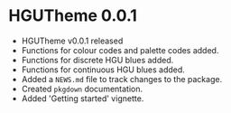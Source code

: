 # HGUTheme 0.0.1

* HGUTheme v0.0.1 released
* Functions for colour codes and palette codes added.
* Functions for discrete HGU blues added.
* Functions for continuous HGU blues added.
* Added a `NEWS.md` file to track changes to the package.
* Created `pkgdown` documentation.
* Added 'Getting started' vignette.
